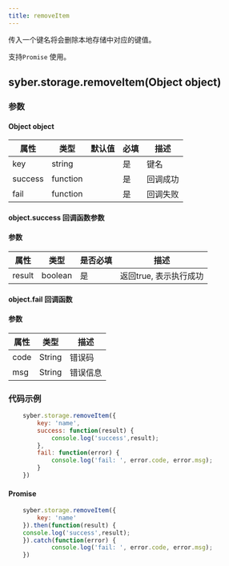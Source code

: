 ```yaml
---
title: removeItem
---
```


传入一个键名将会删除本地存储中对应的键值。

支持`Promise` 使用。

## syber.storage.removeItem(Object object)
### 参数
#### Object object
| 属性     | 类型   | 默认值  |  必填 | 描述                         |
| ---------- | ------- | -------- | ---------------- | ----------------------------------
| key | string |   | 是       | 键名 |
| success | function |  |  是       | 回调成功      |
| fail   | function |   | 是       | 回调失败      |

#### object.success 回调函数参数
#### 参数
| 属性     | 类型    | 是否必填 | 描述                     |
| ---------- | ------- | -------- | ---------------------- |
| result | boolean  | 是     | 返回true, 表示执行成功  |

#### object.fail 回调函数
#### 参数
| 属性 | 类型  | 描述 |
| -- | -- | -- |
| code | String | 错误码 |
| msg | String  | 错误信息 |


### 代码示例
``` javascript
    syber.storage.removeItem({
        key: 'name',
        success: function(result) {
            console.log('success',result); 
        },
        fail: function(error) {
            console.log('fail: ', error.code, error.msg);
        }
    })
```

#### Promise
``` javascript
    syber.storage.removeItem({
        key: 'name'
    }).then(function(result) {
    console.log('success',result); 
    }).catch(function(error) {
            console.log('fail: ', error.code, error.msg);
    })
```